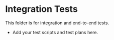 # Integration Tests

This folder is for integration and end-to-end tests.

- Add your test scripts and test plans here.
